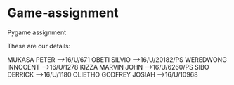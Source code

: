 # Game-assignment
Pygame assignment

These are our details:

MUKASA PETER              -->16/U/671
OBETI SILVIO             -->16/U/20182/PS
WEREDWONG INNOCENT       -->16/U/1278
KIZZA MARVIN JOHN        -->16/U/6260/PS
SIBO DERRICK             -->16/U/1180
OLIETHO GODFREY JOSIAH   -->16/U/10968
